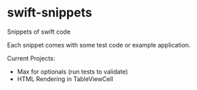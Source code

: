 # swift-snippets
Snippets of swift code

Each snippet comes with some test code or example application.

Current Projects: 
 * Max for optionals (run tests to validate)
 * HTML Rendering in TableViewCell